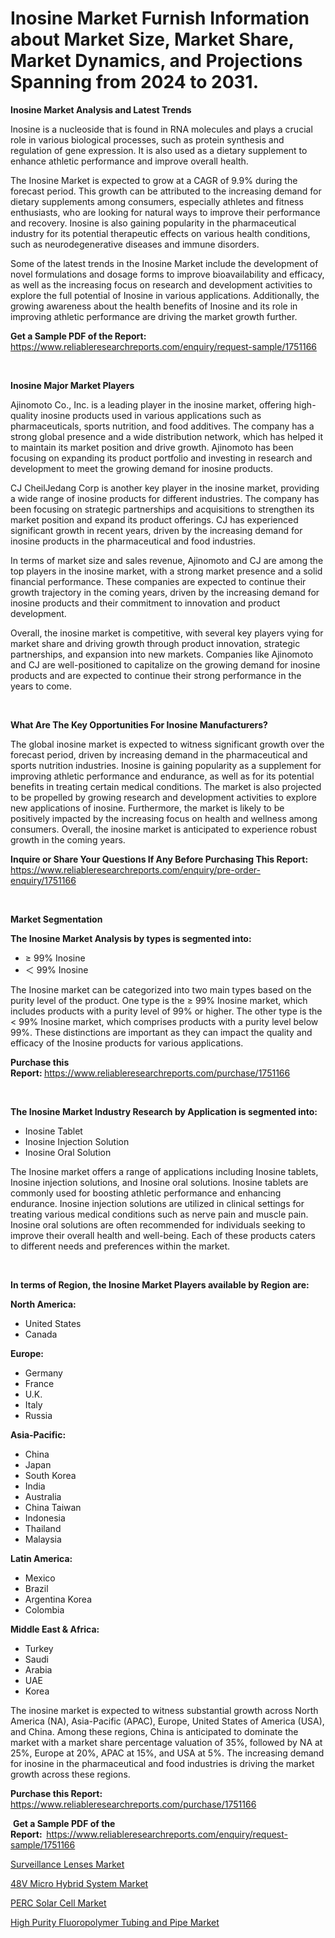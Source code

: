 <p><h1>Inosine Market Furnish Information about Market Size, Market Share, Market Dynamics, and Projections Spanning from 2024 to 2031.</h1></p><p><strong>Inosine Market Analysis and Latest Trends</strong></p>
<p><p>Inosine is a nucleoside that is found in RNA molecules and plays a crucial role in various biological processes, such as protein synthesis and regulation of gene expression. It is also used as a dietary supplement to enhance athletic performance and improve overall health.</p><p>The Inosine Market is expected to grow at a CAGR of 9.9% during the forecast period. This growth can be attributed to the increasing demand for dietary supplements among consumers, especially athletes and fitness enthusiasts, who are looking for natural ways to improve their performance and recovery. Inosine is also gaining popularity in the pharmaceutical industry for its potential therapeutic effects on various health conditions, such as neurodegenerative diseases and immune disorders.</p><p>Some of the latest trends in the Inosine Market include the development of novel formulations and dosage forms to improve bioavailability and efficacy, as well as the increasing focus on research and development activities to explore the full potential of Inosine in various applications. Additionally, the growing awareness about the health benefits of Inosine and its role in improving athletic performance are driving the market growth further.</p></p>
<p><strong>Get a Sample PDF of the Report:&nbsp;</strong> <a href="https://www.reliableresearchreports.com/enquiry/request-sample/1751166">https://www.reliableresearchreports.com/enquiry/request-sample/1751166</a></p>
<p>&nbsp;</p>
<p><strong>Inosine Major Market Players</strong></p>
<p><p>Ajinomoto Co., Inc. is a leading player in the inosine market, offering high-quality inosine products used in various applications such as pharmaceuticals, sports nutrition, and food additives. The company has a strong global presence and a wide distribution network, which has helped it to maintain its market position and drive growth. Ajinomoto has been focusing on expanding its product portfolio and investing in research and development to meet the growing demand for inosine products.</p><p>CJ CheilJedang Corp is another key player in the inosine market, providing a wide range of inosine products for different industries. The company has been focusing on strategic partnerships and acquisitions to strengthen its market position and expand its product offerings. CJ has experienced significant growth in recent years, driven by the increasing demand for inosine products in the pharmaceutical and food industries.</p><p>In terms of market size and sales revenue, Ajinomoto and CJ are among the top players in the inosine market, with a strong market presence and a solid financial performance. These companies are expected to continue their growth trajectory in the coming years, driven by the increasing demand for inosine products and their commitment to innovation and product development.</p><p>Overall, the inosine market is competitive, with several key players vying for market share and driving growth through product innovation, strategic partnerships, and expansion into new markets. Companies like Ajinomoto and CJ are well-positioned to capitalize on the growing demand for inosine products and are expected to continue their strong performance in the years to come.</p></p>
<p>&nbsp;</p>
<p><strong>What Are The Key Opportunities For Inosine Manufacturers?</strong></p>
<p><p>The global inosine market is expected to witness significant growth over the forecast period, driven by increasing demand in the pharmaceutical and sports nutrition industries. Inosine is gaining popularity as a supplement for improving athletic performance and endurance, as well as for its potential benefits in treating certain medical conditions. The market is also projected to be propelled by growing research and development activities to explore new applications of inosine. Furthermore, the market is likely to be positively impacted by the increasing focus on health and wellness among consumers. Overall, the inosine market is anticipated to experience robust growth in the coming years.</p></p>
<p><strong>Inquire or Share Your Questions If Any Before Purchasing This Report:</strong> <a href="https://www.reliableresearchreports.com/enquiry/pre-order-enquiry/1751166">https://www.reliableresearchreports.com/enquiry/pre-order-enquiry/1751166</a></p>
<p>&nbsp;</p>
<p><strong>Market Segmentation</strong></p>
<p><strong>The Inosine Market Analysis by types is segmented into:</strong></p>
<p><ul><li>≥ 99% Inosine</li><li>＜ 99% Inosine</li></ul></p>
<p><p>The Inosine market can be categorized into two main types based on the purity level of the product. One type is the ≥ 99% Inosine market, which includes products with a purity level of 99% or higher. The other type is the < 99% Inosine market, which comprises products with a purity level below 99%. These distinctions are important as they can impact the quality and efficacy of the Inosine products for various applications.</p></p>
<p><strong>Purchase this Report:&nbsp;</strong><a href="https://www.reliableresearchreports.com/purchase/1751166">https://www.reliableresearchreports.com/purchase/1751166</a></p>
<p>&nbsp;</p>
<p><strong>The Inosine Market Industry Research by Application is segmented into:</strong></p>
<p><ul><li>Inosine Tablet</li><li>Inosine Injection Solution</li><li>Inosine Oral Solution</li></ul></p>
<p><p>The Inosine market offers a range of applications including Inosine tablets, Inosine injection solutions, and Inosine oral solutions. Inosine tablets are commonly used for boosting athletic performance and enhancing endurance. Inosine injection solutions are utilized in clinical settings for treating various medical conditions such as nerve pain and muscle pain. Inosine oral solutions are often recommended for individuals seeking to improve their overall health and well-being. Each of these products caters to different needs and preferences within the market.</p></p>
<p>&nbsp;</p>
<p><strong>In terms of Region, the Inosine Market Players available by Region are:</strong></p>
<p>
    <p> <strong> North America: </strong>
        <ul>
            <li>United States</li>
            <li>Canada</li>
        </ul>
        </p> 
    <p> <strong> Europe: </strong>
        <ul>
            <li>Germany</li>
            <li>France</li>
            <li>U.K.</li>
            <li>Italy</li>
            <li>Russia</li>
        </ul>
        </p> 
    <p> <strong> Asia-Pacific: </strong>
        <ul>
            <li>China</li>
            <li>Japan</li>
            <li>South Korea</li>
            <li>India</li>
            <li>Australia</li>
            <li>China Taiwan</li>
            <li>Indonesia</li>
            <li>Thailand</li>
            <li>Malaysia</li>
        </ul>
        </p> 
    <p> <strong> Latin America: </strong>
        <ul>
            <li>Mexico</li>
            <li>Brazil</li>
            <li>Argentina Korea</li>
            <li>Colombia</li>
        </ul>
        </p> 
    <p> <strong> Middle East & Africa: </strong>
        <ul>
            <li>Turkey</li>
            <li>Saudi</li>
            <li>Arabia</li>
            <li>UAE</li>
            <li>Korea</li>
        </ul>
    </p>
    </p>
<p><p>The inosine market is expected to witness substantial growth across North America (NA), Asia-Pacific (APAC), Europe, United States of America (USA), and China. Among these regions, China is anticipated to dominate the market with a market share percentage valuation of 35%, followed by NA at 25%, Europe at 20%, APAC at 15%, and USA at 5%. The increasing demand for inosine in the pharmaceutical and food industries is driving the market growth across these regions.</p></p>
<p><strong>Purchase this Report: </strong><a href="https://www.reliableresearchreports.com/purchase/1751166">https://www.reliableresearchreports.com/purchase/1751166</a></p>
<p>&nbsp;<strong>Get a Sample PDF of the Report:&nbsp;&nbsp;</strong><a href="https://www.reliableresearchreports.com/enquiry/request-sample/1751166">https://www.reliableresearchreports.com/enquiry/request-sample/1751166</a></p>
<p><strong></strong></p>
<p><p><a href="https://view.publitas.com/reportprime-1/surveillance-lenses-market-analysis-and-market-size-global-industry-overview-market-segmentation-and-forecast-2023-to-2030/">Surveillance Lenses Market</a></p><p><a href="https://view.publitas.com/reportprime-1/48v-micro-hybrid-system-market-analysis-and-market-size-global-industry-overview-market-segmentation-and-forecast-2023-to-2030/">48V Micro Hybrid System Market</a></p><p><a href="https://view.publitas.com/reportprime-1/perc-solar-cell-market-centers-on-aspects-such-as-market-growth-market-share-market-opportunity-and-projected-forecasts-spanning-from-2023-to-2030/">PERC Solar Cell Market</a></p><p><a href="https://butternut-bug-553.notion.site/High-Purity-Fluoropolymer-Tubing-and-Pipe-Market-Size-Share-Trends-Analysis-Report-By-Application-d3159a2060184613ab7487853a7b69bb">High Purity Fluoropolymer Tubing and Pipe Market</a></p></p>